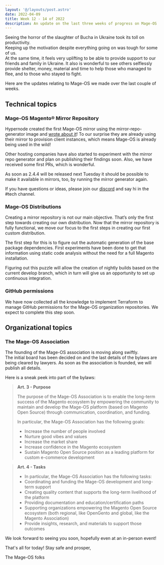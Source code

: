 ```yaml
---
layout: '@/layouts/post.astro'
date: 2022-04-09
title: Week 12 - 14 of 2022
description: An update on the last three weeks of progress on Mage-OS
---
```


Seeing the horror of the slaughter of Bucha in Ukraine took its toll on productivity.  
Keeping up the motivation despite everything going on was tough for some of us.  
At the same time, it feels very uplifting to be able to provide support to our friends and family in Ukraine. It also is wonderful to see others selflessly provide shelter, money, material and time to help those who managed to flee, and to those who stayed to fight.  

Here are the updates relating to Mage-OS we made over the last couple of weeks.

## Technical topics

### Mage-OS Magento® Mirror Repository

Hypernode created the first Mage-OS mirror using the mirror-repo-generator image and [wrote about it](https://www.hypernode.com/blog/weve-created-the-worlds-first-mage-os-mirror/)! To our surprise they are already using their mirror to provision client instances, which means Mage-OS is already being used in the wild!

Other hosting companies have also started to experiment with the mirror repo generator and plan on publishing their findings soon.
Also, we have received some first PRs, which is wonderful.

As soon as 2.4.4 will be released next Tuesday it should be possible to make it available in mirrors, too, by running the mirror generator again.

If you have questions or ideas, please join our [discord](https://discord.gg/nvZDVA2NdC) and say hi in the #tech channel.

### Mage-OS Distributions

Creating a mirror repository is not our main objective. That’s only the first step towards creating our own distribution. Now that the mirror repository is fully functional, we move our focus to the first steps in creating our first custom distribution.

The first step for this is to figure out the automatic generation of the base package dependencies. First experiments have been done to get that information using static code analysis without the need for a full Magento installation.

Figuring out this puzzle will allow the creation of nightly builds based on the current develop branch, which in turn will give us an opportunity to set up continuous integration.


### GitHub permissions

We have now collected all the knowledge to implement Terraform to manage GitHub permissions for the Mage-OS organization repositories. We expect to complete this step soon.


## Organizational topics

### The Mage-OS Association

The founding of the Mage-OS association is moving along swiftly.  
The initial board has been decided on and the last details of the bylaws are being cleared by lawyers. As soon as the association is founded, we will publish all details.

Here is a sneak peek into part of the bylaws:

> **Art. 3 - Purpose**
> 
> The purpose of the Mage-OS Association is to enable the long-term success of the Magento ecosystem by empowering the community to maintain and develop the Mage-OS platform (based on Magento Open Source) through communication, coordination, and funding.
> 
> In particular, the Mage-OS Association has the following goals:
> * Increase the number of people involved
> * Nurture good vibes and values
> * Increase the market share
> * Increase confidence in the Magento ecosystem
> * Sustain Magento Open Source position as a leading platform for custom e-commerce development

> **Art. 4 - Tasks**  
> * In particular, the Mage-OS Association has the following tasks:
> * Coordinating and funding the Mage-OS development and long-term support
> * Creating quality content that supports the long-term livelihood of the platform
> * Providing documentation and education/certification paths
> * Supporting organizations empowering the Magento Open Source ecosystem (both regional, like OpenGento and global, like the Magento Association)
> * Provide insights, research, and materials to support those outcomes

We look forward to seeing you soon, hopefully even at an in-person event!

That's all for today! Stay safe and prosper,

The Mage-OS folks